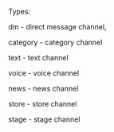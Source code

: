 Types:

dm - direct message channel,   

category - category channel

text - text channel

voice - voice channel

news - news channel

store - store channel

stage - stage channel
